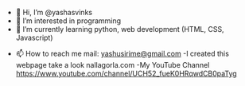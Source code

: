 - 👋 Hi, I’m @yashasvinks
- 👀 I’m interested in programming 
- 🌱 I’m currently learning python, web development (HTML, CSS, Javascript)
<!---- 💞️ I’m looking to collaborate on ...--->
- 📫 How to reach me mail: yashusirime@gmail.com 
-I created this webpage  take a look nallagorla.com
-My YouTube Channel https://www.youtube.com/channel/UCH52_fueK0HRqwdCB0paTyg

<!---
yashasvinks/yashasvinks is a ✨ special ✨ repository because its `README.md` (this file) appears on your GitHub profile.
You can click the Preview link to take a look at your changes.
--->
